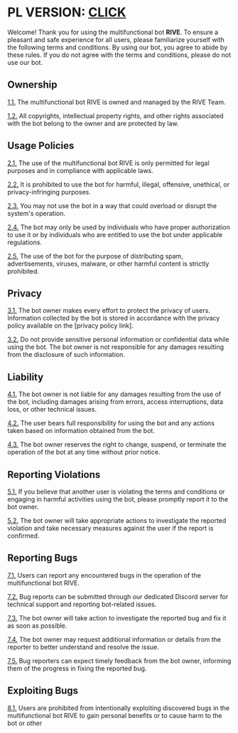 # PL VERSION: [CLICK](https://github.com/1wayyy/rive.best/edit/main/bot-tos_pl.md)

Welcome! Thank you for using the multifunctional bot <b>RIVE</b>. To ensure a pleasant and safe experience for all users, please familiarize yourself with the following terms and conditions. By using our bot, you agree to abide by these rules. If you do not agree with the terms and conditions, please do not use our bot.

## Ownership
<ins>1.1.</ins> The multifunctional bot RIVE is owned and managed by the RIVE Team.

<ins>1.2.</ins> All copyrights, intellectual property rights, and other rights associated with the bot belong to the owner and are protected by law.

## Usage Policies
<ins>2.1.</ins> The use of the multifunctional bot RIVE is only permitted for legal purposes and in compliance with applicable laws.

<ins>2.2.</ins> It is prohibited to use the bot for harmful, illegal, offensive, unethical, or privacy-infringing purposes.

<ins>2.3.</ins> You may not use the bot in a way that could overload or disrupt the system's operation.

<ins>2.4.</ins> The bot may only be used by individuals who have proper authorization to use it or by individuals who are entitled to use the bot under applicable regulations.

<ins>2.5.</ins> The use of the bot for the purpose of distributing spam, advertisements, viruses, malware, or other harmful content is strictly prohibited.

## Privacy
<ins>3.1.</ins> The bot owner makes every effort to protect the privacy of users. Information collected by the bot is stored in accordance with the privacy policy available on the [privacy policy link].

<ins>3.2.</ins> Do not provide sensitive personal information or confidential data while using the bot. The bot owner is not responsible for any damages resulting from the disclosure of such information.

## Liability
<ins>4.1.</ins> The bot owner is not liable for any damages resulting from the use of the bot, including damages arising from errors, access interruptions, data loss, or other technical issues.

<ins>4.2.</ins> The user bears full responsibility for using the bot and any actions taken based on information obtained from the bot.

<ins>4.3.</ins> The bot owner reserves the right to change, suspend, or terminate the operation of the bot at any time without prior notice.

## Reporting Violations
<ins>5.1.</ins> If you believe that another user is violating the terms and conditions or engaging in harmful activities using the bot, please promptly report it to the bot owner.

<ins>5.2.</ins> The bot owner will take appropriate actions to investigate the reported violation and take necessary measures against the user if the report is confirmed.

## Reporting Bugs
<ins>7.1.</ins> Users can report any encountered bugs in the operation of the multifunctional bot RIVE.

<ins>7.2.</ins> Bug reports can be submitted through our dedicated Discord server for technical support and reporting bot-related issues.

<ins>7.3.</ins> The bot owner will take action to investigate the reported bug and fix it as soon as possible.

<ins>7.4.</ins> The bot owner may request additional information or details from the reporter to better understand and resolve the issue.

<ins>7.5.</ins> Bug reporters can expect timely feedback from the bot owner, informing them of the progress in fixing the reported bug.

## Exploiting Bugs
<ins>8.1.</ins> Users are prohibited from intentionally exploiting discovered bugs in the multifunctional bot RIVE to gain personal benefits or to cause harm to the bot or other
